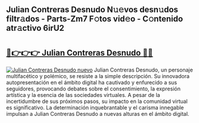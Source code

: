## Julian Contreras Desnudo N𝚞𝚎vos desn𝚞dos filtr𝚊dos - Parts-Zm7 F𝚘tos vid𝚎o - C𝚘ntenido atr𝚊ctivo 6irU2

# <h2><a href="http://mb5ztu.tromn.icu/?c=Julian+Contreras+Desnudo">🔗👉👉👉 Julian Contreras Desnudo 🔗🔗</a></h2>

[![Julian Contreras Desnudo nuevo](https://i.imgur.com/pEAQMta.gif)](http://mb5ztu.tromn.icu/?c=Julian+Contreras+Desnudo)
Julian Contreras Desnudo, un personaje multifacético y polémico, se resiste a la simple descripción. Su innovadora autopresentación en el ámbito digital ha cautivado y enfurecido a sus seguidores, provocando debates sobre el consentimiento, la expresión artística y la esencia de las sociedades virtuales. A pesar de la incertidumbre de sus próximos pasos, su impacto en la comunidad virtual es significativo. La determinación inquebrantable y el carisma innegable impulsan a Julian Contreras Desnudo a nuevas alturas en el ámbito digital.
